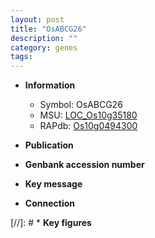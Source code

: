 ```yaml
---
layout: post
title: "OsABCG26"
description: ""
category: genes
tags: 
---
```


* **Information**  
    + Symbol: OsABCG26  
    + MSU: [LOC_Os10g35180](http://rice.uga.edu/cgi-bin/ORF_infopage.cgi?orf=LOC_Os10g35180)  
    + RAPdb: [Os10g0494300](http://rapdb.dna.affrc.go.jp/viewer/gbrowse_details/irgsp1?name=Os10g0494300)  

* **Publication**  

* **Genbank accession number**  

* **Key message**  

* **Connection**  

[//]: # * **Key figures**  



